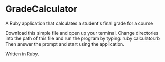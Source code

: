 # GradeCalculator
A Ruby application that calculates a student's final grade for a course

Download this simple file and open up your terminal.
Change directories into the path of this file and run the program by typing: ruby calculator.rb
Then answer the prompt and start using the application.

Written in Ruby.

